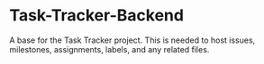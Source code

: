 # Task-Tracker-Backend
A base for the Task Tracker project. This is needed to host issues, milestones, assignments, labels, and any related files.
